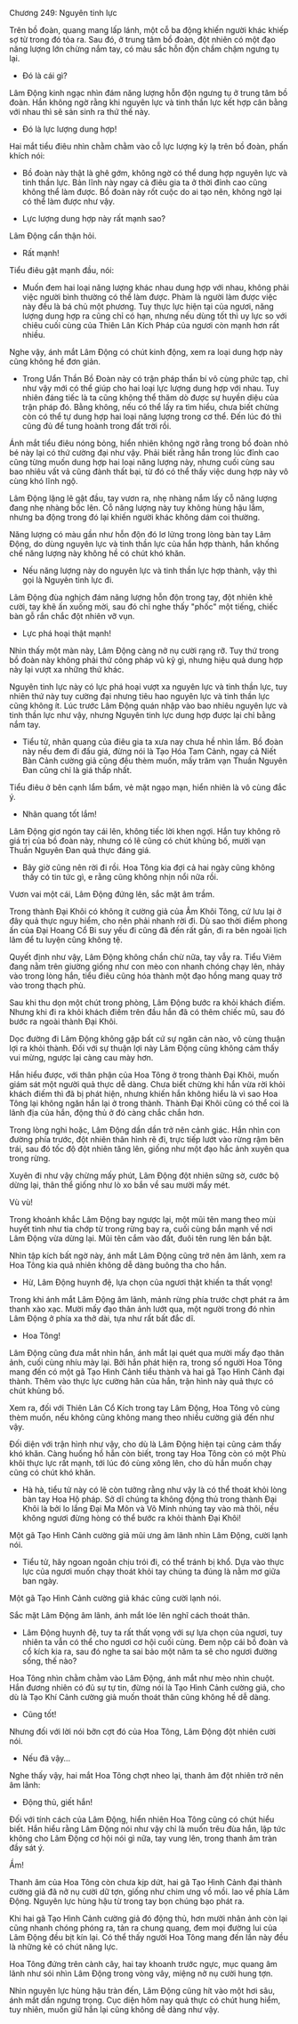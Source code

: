 




Chương 249: Nguyên tinh lực


Trên bồ đoàn, quang mang lấp lánh, một cỗ ba động khiến người khác khiếp sợ từ trong đó tỏa ra. Sau đó, ở trung tâm bồ đoàn, đột nhiên có một đạo năng lượng lớn chừng nắm tay, có màu sắc hỗn độn chầm chậm ngưng tụ lại.

- Đó là cái gì?

Lâm Động kinh ngạc nhìn đám năng lượng hỗn độn ngưng tụ ở trung tâm bồ đoàn. Hắn không ngờ rằng khi nguyên lực và tinh thần lực kết hợp cân bằng với nhau thì sẽ sản sinh ra thứ thế này.

- Đó là lực lượng dung hợp!

Hai mắt tiểu điêu nhìn chằm chằm vào cỗ lực lượng kỳ lạ trên bồ đoàn, phấn khích nói:

- Bồ đoàn này thật là ghê gớm, không ngờ có thể dung hợp nguyên lực và tinh thần lực. Bản lĩnh này ngay cả điêu gia ta ở thời đỉnh cao cũng không thể làm được. Bồ đoàn này rốt cuộc do ai tạo nên, không ngờ lại có thể làm được như vậy.

- Lực lượng dung hợp này rất mạnh sao?

Lâm Động cẩn thận hỏi.

- Rất mạnh!

Tiểu điêu gật mạnh đầu, nói:

- Muốn đem hai loại năng lượng khác nhau dung hợp với nhau, không phải việc người bình thường có thể làm được. Phàm là người làm được việc này đều là bá chủ một phương. Tuy thực lực hiện tại của ngươi, năng lượng dung hợp ra cũng chỉ có hạn, nhưng nếu dùng tốt thì uy lực so với chiêu cuối cùng của Thiên Lân Kích Pháp của ngươi còn mạnh hơn rất nhiều.

Nghe vậy, ánh mắt Lâm Động có chút kinh động, xem ra loại dung hợp này cũng không hề đơn giản.

- Trong Uẩn Thần Bồ Đoàn này có trận pháp thần bí vô cùng phức tạp, chỉ như vậy mới có thể giúp cho hai loại lực lượng dung hợp với nhau. Tuy nhiên đáng tiếc là ta cũng không thể thăm dò được sự huyền diệu của trận pháp đó. Bằng không, nếu có thể lấy ra tìm hiểu, chưa biết chừng còn có thể tự dung hợp hai loại năng lượng trong cơ thể. Đến lúc đó thì cũng đủ để tung hoành trong đất trời rồi.

Ánh mắt tiểu điêu nóng bỏng, hiển nhiên không ngờ rằng trong bồ đoàn nhỏ bé này lại có thứ cường đại như vậy. Phải biết rằng hắn trong lúc đỉnh cao cũng từng muốn dung hợp hai loại năng lượng này, nhưng cuối cùng sau bao nhiêu vất vả cũng đành thất bại, từ đó có thể thấy việc dung hợp này vô cùng khó lĩnh ngộ.

Lâm Động lặng lẽ gật đầu, tay vươn ra, nhẹ nhàng nắm lấy cỗ năng lượng đang nhẹ nhàng bốc lên. Cỗ năng lượng này tuy không hùng hậu lắm, nhưng ba động trong đó lại khiến người khác không dám coi thường.

Năng lượng có màu gần như hỗn độn đó lơ lửng trong lòng bàn tay Lâm Động, do dùng nguyên lực và tinh thần lực của hắn hợp thành, hắn khống chế năng lượng này không hề có chút khó khăn.

- Nếu năng lượng này do nguyên lực và tinh thần lực hợp thành, vậy thì gọi là Nguyên tinh lực đi.

Lâm Động đùa nghịch đám năng lượng hỗn độn trong tay, đột nhiên khẽ cười, tay khẽ ấn xuống mời, sau đó chỉ nghe thấy "phốc" một tiếng, chiếc bàn gỗ rắn chắc đột nhiên vỡ vụn.

- Lực phá hoại thật mạnh!

Nhìn thấy một màn này, Lâm Động càng nở nụ cười rạng rỡ. Tuy thứ trong bồ đoàn này không phải thứ công pháp vũ kỹ gì, nhưng hiệu quả dung hợp này lại vượt xa những thứ khác.

Nguyên tinh lực này có lực phá hoại vượt xa nguyên lực và tinh thần lực, tuy nhiên thứ này tuy cường đại nhưng tiêu hao nguyên lực và tinh thần lực cũng không ít. Lúc trước Lâm Động quán nhập vào bao nhiêu nguyên lực và tinh thần lực như vậy, nhưng Nguyên tinh lực dung hợp được lại chỉ bằng nắm tay.

- Tiểu tử, nhãn quang của điêu gia ta xưa nay chưa hề nhìn lầm. Bồ đoàn này nếu đem đi đấu giá, đừng nói là Tạo Hóa Tam Cảnh, ngay cả Niết Bàn Cảnh cường giả cũng đều thèm muốn, mấy trăm vạn Thuần Nguyên Đan cũng chỉ là giá thấp nhất.

Tiểu điêu ở bên cạnh lẩm bẩm, vẻ mặt ngạo mạn, hiển nhiên là vô cùng đắc ý.

- Nhãn quang tốt lắm!

Lâm Động giơ ngón tay cái lên, không tiếc lời khen ngợi. Hắn tuy không rõ giá trị của bồ đoàn này, nhưng có lẽ cũng có chút khủng bố, mười vạn Thuần Nguyên Đan quả thực đáng giá.

- Bây giờ cũng nên rời đi rồi. Hoa Tông kia đợi cả hai ngày cũng không thấy có tin tức gì, e rằng cũng không nhịn nổi nữa rồi.

Vươn vai một cái, Lâm Động đứng lên, sắc mặt âm trầm.

Trong thành Đại Khôi có không ít cường giả của Âm Khôi Tông, cứ lưu lại ở đây quả thực nguy hiểm, cho nên phải nhanh rời đi. Dù sao thời điểm phong ấn của Đại Hoang Cổ Bi suy yếu đi cũng đã đến rất gần, đi ra bên ngoài lịch lãm để tu luyện cũng không tệ.

Quyết định như vậy, Lâm Động không chần chừ nữa, tay vẫy ra. Tiểu Viêm đang nằm trên giường giống như con mèo con nhanh chóng chạy lên, nhảy vào trong lòng hắn, tiểu điêu cũng hóa thành một đạo hồng mang quay trở vào trong thạch phù.

Sau khi thu dọn một chút trong phòng, Lâm Động bước ra khỏi khách điếm. Nhưng khi đi ra khỏi khách điếm trên đầu hắn đã có thêm chiếc mũ, sau đó bước ra ngoài thành Đại Khôi.

Dọc đường đi Lâm Động không gặp bất cứ sự ngăn cản nào, vô cùng thuận lợi ra khỏi thành. Đối với sự thuận lợi này Lâm Động cũng không cảm thấy vui mừng, ngược lại càng cau mày hơn.

Hắn hiểu được, với thân phận của Hoa Tông ở trong thành Đại Khôi, muốn giám sát một người quả thực dễ dàng. Chưa biết chừng khi hắn vừa rời khỏi khách điếm thì đã bị phát hiện, nhưng khiến hắn không hiểu là vì sao Hoa Tông lại không ngăn hắn lại ở trong thành. Thành Đại Khôi cũng có thể coi là lãnh địa của hắn, động thủ ở đó càng chắc chắn hơn.

Trong lòng nghi hoặc, Lâm Động dần dần trở nên cảnh giác. Hắn nhìn con đường phía trước, đột nhiên thân hình rẽ đi, trực tiếp lướt vào rừng rậm bên trái, sau đó tốc độ đột nhiên tăng lên, giống như một đạo hắc ảnh xuyên qua trong rừng.

Xuyên đi như vậy chừng mấy phút, Lâm Động đột nhiên sững sờ, cước bộ dừng lại, thân thể giống như lò xo bắn về sau mười mấy mét.

Vù vù!

Trong khoảnh khắc Lâm Động bay ngược lại, một mũi tên mang theo mùi huyết tinh như tia chớp từ trong rừng bay ra, cuối cùng bắn mạnh về nơi Lâm Động vừa dừng lại. Mũi tên cắm vào đất, đuôi tên rung lên bần bật.

Nhìn tập kích bất ngờ này, ánh mắt Lâm Động cũng trở nên âm lãnh, xem ra Hoa Tông kia quả nhiên không dễ dàng buông tha cho hắn.

- Hừ, Lâm Động huynh đệ, lựa chọn của ngươi thật khiến ta thất vọng!

Trong khi ánh mắt Lâm Động âm lãnh, mảnh rừng phía trước chợt phát ra âm thanh xào xạc. Mười mấy đạo thân ảnh lướt qua, một người trong đó nhìn Lâm Động ở phía xa thở dài, tựa như rất bất đắc dĩ.

- Hoa Tông!

Lâm Động cũng đưa mắt nhìn hắn, ánh mắt lại quét qua mười mấy đạo thân ảnh, cuối cùng nhíu mày lại. Bởi hắn phát hiện ra, trong số người Hoa Tông mang đến có một gã Tạo Hình Cảnh tiểu thành và hai gã Tạo Hình Cảnh đại thành. Thêm vào thực lực cường hãn của hắn, trận hình này quả thực có chút khủng bố.

Xem ra, đối với Thiên Lân Cổ Kích trong tay Lâm Động, Hoa Tông vô cùng thèm muốn, nếu không cũng không mang theo nhiều cường giả đến như vậy.

Đối diện với trận hình như vậy, cho dù là Lâm Động hiện tại cũng cảm thấy khó khăn. Càng huống hồ hắn còn biết, trong tay Hoa Tông còn có một Phù khôi thực lực rất mạnh, tới lúc đó cùng xông lên, cho dù hắn muốn chạy cũng có chút khó khăn.

- Hà hà, tiểu tử này có lẽ còn tưởng rằng như vậy là có thể thoát khỏi lòng bàn tay Hoa Hộ pháp. Sở dĩ chúng ta không động thủ trong thành Đại Khôi là bởi lo lắng Đại Ma Môn và Võ Minh nhúng tay vào mà thôi, nếu không ngươi đừng hòng có thể bước ra khỏi thành Đại Khôi!

Một gã Tạo Hình Cảnh cường giả mũi ưng âm lãnh nhìn Lâm Động, cười lạnh nói.

- Tiểu tử, hãy ngoan ngoãn chịu trói đi, có thể tránh bị khổ. Dựa vào thực lực của ngươi muốn chạy thoát khỏi tay chúng ta đúng là nằm mơ giữa ban ngày.

Một gã Tạo Hình Cảnh cường giả khác cũng cười lạnh nói.

Sắc mặt Lâm Động âm lãnh, ánh mắt lóe lên nghĩ cách thoát thân.

- Lâm Động huynh đệ, tuy ta rất thất vọng với sự lựa chọn của ngươi, tuy nhiên ta vẫn có thể cho ngươi cơ hội cuối cùng. Đem nộp cái bồ đoàn và cổ kích kia ra, sau đó nghe ta sai bảo một năm ta sẽ cho ngươi đường sống, thế nào?

Hoa Tông nhìn chằm chằm vào Lâm Động, ánh mắt như mèo nhìn chuột. Hắn đương nhiên có đủ sự tự tin, đừng nói là Tạo Hình Cảnh cường giả, cho dù là Tạo Khí Cảnh cường giả muốn thoát thân cũng không hề dễ dàng.

- Cũng tốt!

Nhưng đối với lời nói bỡn cợt đó của Hoa Tông, Lâm Động đột nhiên cười nói.

- Nếu đã vậy…

Nghe thấy vậy, hai mắt Hoa Tông chợt nheo lại, thanh âm đột nhiên trở nên âm lãnh:

- Động thủ, giết hắn!

Đối với tính cách của Lâm Động, hiển nhiên Hoa Tông cũng có chút hiểu biết. Hắn hiểu rằng Lâm Động nói như vậy chỉ là muốn trêu đùa hắn, lập tức không cho Lâm Động cơ hội nói gì nữa, tay vung lên, trong thanh âm tràn đầy sát ý.

Ầm!

Thanh âm của Hoa Tông còn chưa kịp dứt, hai gã Tạo Hình Cảnh đại thành cường giả đã nở nụ cười dữ tợn, giống như chim ưng vồ mồi. lao về phía Lâm Động. Nguyên lực hùng hậu từ trong tay bọn chúng bạo phát ra.

Khi hai gã Tạo Hình Cảnh cường giả đó động thủ, hơn mười nhân ảnh còn lại cũng nhanh chóng phóng ra, tản ra chung quang, đem mọi đường lui của Lâm Động đều bịt kín lại. Có thể thấy người Hoa Tông mang đến lần này đều là những kẻ có chút năng lực.

Hoa Tông đứng trên cành cây, hai tay khoanh trước ngực, mục quang âm lãnh như sói nhìn Lâm Động trong vòng vây, miệng nở nụ cười hung tợn.

Nhìn nguyên lực hùng hậu tràn đến, Lâm Động cũng hít vào một hơi sâu, ánh mắt dần ngưng trọng. Cục diện hôm nay quả thực có chút hung hiểm, tuy nhiên, muốn giữ hắn lại cũng không dễ dàng như vậy.




